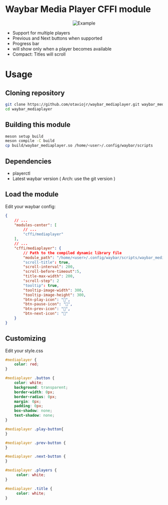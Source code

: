 # Waybar Media Player CFFI module

<p align="center">
  <img src="https://otaviojr.github.io/waybar_mediaplayer/docs/example.png" alt="Example">
</p>

* Support for multiple players
* Previous and Next buttons when supported
* Progress bar
* will show only when a player becomes available
* Compact: Titles will scroll

# Usage

## Cloning repository

```bash
git clone https://github.com/otaviojr/waybar_mediaplayer.git waybar_mediaplayer
cd waybar_mediaplayer
```

## Building this module

```bash
meson setup build
meson compile -C build
cp build/waybar_mediaplayer.so /home/<user>/.config/waybar/scripts
```

## Dependencies

* playerctl
* Latest waybar version ( Arch: use the git version )

## Load the module

Edit your waybar config:
```json
{
	// ...
	"modules-center": [
		// ...
		"cffi/mediaplayer"
	],
	// ...
	"cffi/mediaplayer": {
		// Path to the compiled dynamic library file
		"module_path": "/home/<user>/.config/waybar/scripts/waybar_mediaplayer.so"
		"scroll-title": true,
		"scroll-interval": 200,
		"scroll-before-timeout":5,
		"title-max-width": 200,
		"scroll-step": 2
		"tooltip": true,
		"tooltip-image-width": 300,
		"tooltip-image-height": 300,
		"btn-play-icon": "",
		"btn-pause-icon": "",
		"btn-prev-icon": "",
		"btn-next-icon": ""
	}
}
```

## Customizing

Edit your style.css
```css
#mediaplayer {
    color: red;
}

#mediaplayer .button {
    color: white;
    background: transparent;
    border-width: 0px;
    border-radius: 0px;
    margin: 0px;
    padding: 0px;
    box-shadow: none;
    text-shadow: none;
}

#mediaplayer .play-button{
}

#mediaplayer .prev-button {
}

#mediaplayer .next-button {
}

#mediaplayer .players {
     color: white;
}

#mediaplayer .title {
     color: white;
}
```
